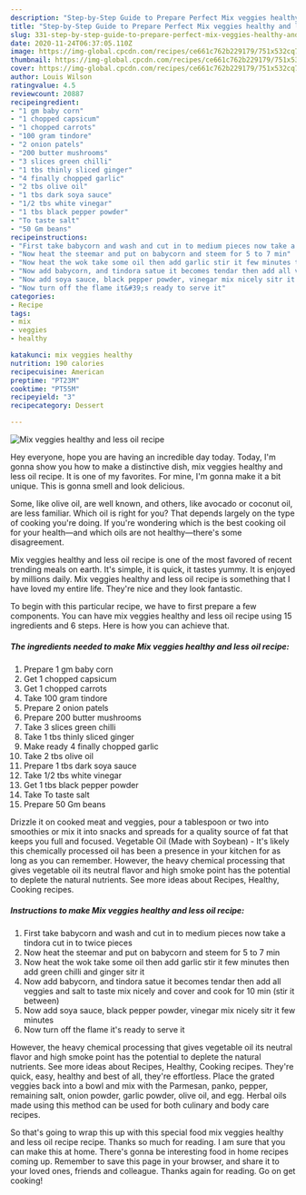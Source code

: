 ```yaml
---
description: "Step-by-Step Guide to Prepare Perfect Mix veggies healthy and less oil recipe"
title: "Step-by-Step Guide to Prepare Perfect Mix veggies healthy and less oil recipe"
slug: 331-step-by-step-guide-to-prepare-perfect-mix-veggies-healthy-and-less-oil-recipe
date: 2020-11-24T06:37:05.110Z
image: https://img-global.cpcdn.com/recipes/ce661c762b229179/751x532cq70/mix-veggies-healthy-and-less-oil-recipe-recipe-main-photo.jpg
thumbnail: https://img-global.cpcdn.com/recipes/ce661c762b229179/751x532cq70/mix-veggies-healthy-and-less-oil-recipe-recipe-main-photo.jpg
cover: https://img-global.cpcdn.com/recipes/ce661c762b229179/751x532cq70/mix-veggies-healthy-and-less-oil-recipe-recipe-main-photo.jpg
author: Louis Wilson
ratingvalue: 4.5
reviewcount: 20887
recipeingredient:
- "1 gm baby corn"
- "1 chopped capsicum"
- "1 chopped carrots"
- "100 gram tindore"
- "2 onion patels"
- "200 butter mushrooms"
- "3 slices green chilli"
- "1 tbs thinly sliced ginger"
- "4 finally chopped garlic"
- "2 tbs olive oil"
- "1 tbs dark soya sauce"
- "1/2 tbs white vinegar"
- "1 tbs black pepper powder"
- "To taste salt"
- "50 Gm beans"
recipeinstructions:
- "First take babycorn and wash and cut in to medium pieces now take a tindora cut in to twice pieces"
- "Now heat the steemar and put on babycorn and steem for 5 to 7 min"
- "Now heat the wok take some oil then add garlic stir it few minutes then add green chilli and ginger sitr it"
- "Now add babycorn, and tindora satue it becomes tendar then add all veggies and salt to taste mix nicely and cover and cook for 10 min (stir it between)"
- "Now add soya sauce, black pepper powder, vinegar mix nicely sitr it few minutes"
- "Now turn off the flame it&#39;s ready to serve it"
categories:
- Recipe
tags:
- mix
- veggies
- healthy

katakunci: mix veggies healthy 
nutrition: 190 calories
recipecuisine: American
preptime: "PT23M"
cooktime: "PT55M"
recipeyield: "3"
recipecategory: Dessert

---
```



![Mix veggies healthy and less oil recipe](https://img-global.cpcdn.com/recipes/ce661c762b229179/751x532cq70/mix-veggies-healthy-and-less-oil-recipe-recipe-main-photo.jpg)

Hey everyone, hope you are having an incredible day today. Today, I'm gonna show you how to make a distinctive dish, mix veggies healthy and less oil recipe. It is one of my favorites. For mine, I'm gonna make it a bit unique. This is gonna smell and look delicious.

Some, like olive oil, are well known, and others, like avocado or coconut oil, are less familiar. Which oil is right for you? That depends largely on the type of cooking you&#39;re doing. If you&#39;re wondering which is the best cooking oil for your health—and which oils are not healthy—there&#39;s some disagreement.

Mix veggies healthy and less oil recipe is one of the most favored of recent trending meals on earth. It's simple, it is quick, it tastes yummy. It is enjoyed by millions daily. Mix veggies healthy and less oil recipe is something that I have loved my entire life. They're nice and they look fantastic.


To begin with this particular recipe, we have to first prepare a few components. You can have mix veggies healthy and less oil recipe using 15 ingredients and 6 steps. Here is how you can achieve that.

<!--inarticleads1-->

##### The ingredients needed to make Mix veggies healthy and less oil recipe:

1. Prepare 1 gm baby corn
1. Get 1 chopped capsicum
1. Get 1 chopped carrots
1. Take 100 gram tindore
1. Prepare 2 onion patels
1. Prepare 200 butter mushrooms
1. Take 3 slices green chilli
1. Take 1 tbs thinly sliced ginger
1. Make ready 4 finally chopped garlic
1. Take 2 tbs olive oil
1. Prepare 1 tbs dark soya sauce
1. Take 1/2 tbs white vinegar
1. Get 1 tbs black pepper powder
1. Take To taste salt
1. Prepare 50 Gm beans


Drizzle it on cooked meat and veggies, pour a tablespoon or two into smoothies or mix it into snacks and spreads for a quality source of fat that keeps you full and focused. Vegetable Oil (Made with Soybean) - It&#39;s likely this chemically processed oil has been a presence in your kitchen for as long as you can remember. However, the heavy chemical processing that gives vegetable oil its neutral flavor and high smoke point has the potential to deplete the natural nutrients. See more ideas about Recipes, Healthy, Cooking recipes. 

<!--inarticleads2-->

##### Instructions to make Mix veggies healthy and less oil recipe:

1. First take babycorn and wash and cut in to medium pieces now take a tindora cut in to twice pieces
1. Now heat the steemar and put on babycorn and steem for 5 to 7 min
1. Now heat the wok take some oil then add garlic stir it few minutes then add green chilli and ginger sitr it
1. Now add babycorn, and tindora satue it becomes tendar then add all veggies and salt to taste mix nicely and cover and cook for 10 min (stir it between)
1. Now add soya sauce, black pepper powder, vinegar mix nicely sitr it few minutes
1. Now turn off the flame it&#39;s ready to serve it


However, the heavy chemical processing that gives vegetable oil its neutral flavor and high smoke point has the potential to deplete the natural nutrients. See more ideas about Recipes, Healthy, Cooking recipes. They&#39;re quick, easy, healthy and best of all, they&#39;re effortless. Place the grated veggies back into a bowl and mix with the Parmesan, panko, pepper, remaining salt, onion powder, garlic powder, olive oil, and egg. Herbal oils made using this method can be used for both culinary and body care recipes. 

So that's going to wrap this up with this special food mix veggies healthy and less oil recipe recipe. Thanks so much for reading. I am sure that you can make this at home. There's gonna be interesting food in home recipes coming up. Remember to save this page in your browser, and share it to your loved ones, friends and colleague. Thanks again for reading. Go on get cooking!
